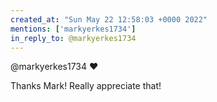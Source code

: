 ```yaml
---
created_at: "Sun May 22 12:58:03 +0000 2022"
mentions: ['markyerkes1734']
in_reply_to: @markyerkes1734
---
```


@markyerkes1734 ❤️

Thanks Mark! Really appreciate that!